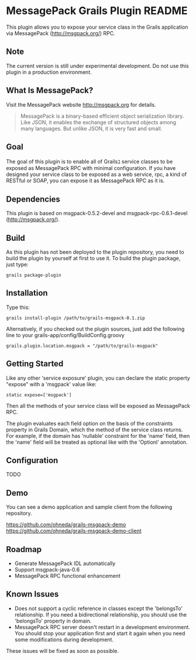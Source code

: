 MessagePack Grails Plugin README
======================

This plugin allows you to expose your service class in the Grails application via MessagePack (<http://msgpack.org/>) RPC.

Note
---------------

The current version is still under experimental development.
Do not use this plugin in a production environment.

What Is MessagePack?
--------------

Visit the MessagePack website <http://msgpack.org> for details.

> MessagePack is a binary-based efficient object serialization library. Like JSON, it enables the exchange of structured objects among many languages. But unlike JSON, it is very fast and small.

Goal
---------------

The goal of this plugin is to enable all of Grailsﾕ service classes to be exposed as MessagePack RPC with minimal configuration.
If you have designed your service class to be exposed as a web service, rpc, a kind of RESTful or SOAP, you can expose it as MessagePack RPC as it is.

Dependencies
---------------

This plugin is based on msgpack-0.5.2-devel and msgpack-rpc-0.6.1-devel (<http://msgpack.org/>).

Build
---------------

As this plugin has not been deployed to the plugin repository, you need to build the plugin by yourself at first to use it.
To build the plugin package, just type:

    grails package-plugin

Installation
---------------

Type this:

    grails install-plugin /path/to/grails-msgpack-0.1.zip

Alternatively, if you checked out the plugin sources, just add the following line to your grails-app/config/BuildConfig.groovy

    grails.plugin.location.msgpack = "/path/to/grails-msgpack"

Getting Started
---------------

Like any other 'service exposure' plugin, you can declare the static property "expose" with a 'msgpack' value like:

    static expose=['msgpack']

Then all the methods of your service class will be exposed as MessagePack RPC.

The plugin evaluates each field option on the basis of the constraints property in Grails Domain, which the method of the service class returns.
For example, if the domain has 'nullable' constraint for the 'name' field, then the 'name' field will be treated as optional like with the 'Optionl' annotation.

Configuration
----------------

TODO

Demo
----------------

You can see a demo application and sample client from the following repository.

<https://github.com/ohneda/grails-msgpack-demo>
<https://github.com/ohneda/grails-msgpack-demo-client>

Roadmap
----------------

  - Generate MessagePack IDL automatically
  - Support msgpack-java-0.6
  - MessagePack RPC functional enhancement 

Known Issues
---------------

  - Does not support a cyclic reference in classes except the 'belongsTo' relationship. If you need a bidirectional relationship, you should use the 'belongsTo' property in domain.
  - MessagePack RPC server doesn't restart in a development environment. You should stop your application first and start it again when you need some modifications during development.

These issues will be fixed as soon as possible.
